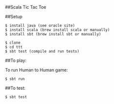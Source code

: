 

##Scala Tic Tac Toe



##Setup

    $ install java (see oracle site)
    $ install scala (brew install scala or manually)
    $ install sbt (brew install sbt or manually)
    
    $ clone
    $ cd ttt
    $ sbt test (compile and run tests)

##To play:

To run Human to Human game:

    $ sbt run

##To test:

    $ sbt test 

